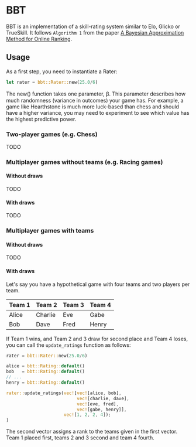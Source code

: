 # BBT

BBT is an implementation of a skill-rating system similar to Elo, Glicko or
TrueSkill. It follows `Algorithm 1` from the paper
[A Bayesian Approximation Method for Online Ranking][ABAMOR].

[ABAMOR]: http://jmlr.csail.mit.edu/papers/volume12/weng11a/weng11a.pdf

## Usage

As a first step, you need to instantiate a Rater:

```rust
let rater = bbt::Rater::new(25.0/6)
```

The new() function takes one parameter, ꞵ. This parameter describes how much
randomness (variance in outcomes) your game has. For example, a game like
Hearthstone is much more luck-based than chess and should have a higher
variance, you may need to experiment to see which value has the highest
predictive power.

### Two-player games (e.g. Chess)

TODO

### Multiplayer games without teams (e.g. Racing games)

#### Without draws

TODO

#### With draws

TODO

### Multiplayer games with teams

#### Without draws

TODO

#### With draws

Let's say you have a hypothetical game with four teams and two players per team.

| Team 1 | Team 2  | Team 3 | Team 4 |
| ------ | ------- | ------ | ------ |
| Alice  | Charlie | Eve    | Gabe   |
| Bob    | Dave    | Fred   | Henry  |

If Team 1 wins, and Team 2 and 3 draw for second place and Team 4 loses, you can
call the `update_ratings` function as follows:

```rust
rater = bbt::Rater::new(25.0/6)

alice = bbt::Rating::default()
bob   = bbt::Rating::default()
// ...
henry = bbt::Rating::default()

rater::update_ratings(vec![vec![alice, bob],
                           vec![charlie, dave],
                           vec![eve, fred],
                           vec![gabe, henry]],
                      vec![1, 2, 2, 4]);
)
```

The second vector assigns a rank to the teams given in the first vector. Team 1
placed first, teams 2 and 3 second and team 4 fourth.
